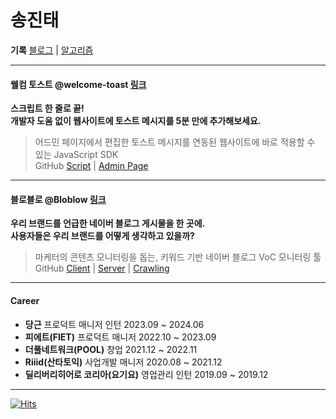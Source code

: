 # 송진태

**기록** [블로그](https://as-tao.com) | [알고리즘](https://jinttao.notion.site/1884196d295c8085a316d9d54ab4dc15?pvs=4)

---
#### 웰컴 토스트 @welcome-toast [링크](https://welcome-toast.com)
**스크립트 한 줄로 끝!**<br>**개발자 도움 없이 웹사이트에 토스트 메시지를 5분 만에 추가해보세요.**

> 어드민 페이지에서 편집한 토스트 메시지를 연동된 웹사이트에 바로 적용할 수 있는 JavaScript SDK<br>
> GitHub [Script](https://github.com/welcome-toast/welcome-toast) | [Admin Page](https://github.com/welcome-toast/admin)

---
#### 블로블로 @Bloblow [링크](https://bloblow.netlify.app)
**우리 브랜드를 언급한 네이버 블로그 게시물을 한 곳에.**<br>**사용자들은 우리 브랜드를 어떻게 생각하고 있을까?**

> 마케터의 콘텐츠 모니터링을 돕는, 키워드 기반 네이버 블로그 VoC 모니터링 툴<br>
> GitHub [Client](https://github.com/Team-Bloblow/Bloblow-Client) | [Server](https://github.com/Team-Bloblow/Bloblow-Server) | [Crawling](https://github.com/Team-Bloblow/Bloblow-puppeteer)

---
#### Career

- **당근** 프로덕트 매니저 인턴 2023.09 ~ 2024.06
- **피에트(FIET)** 프로덕트 매니저 2022.10 ~ 2023.09
- **더풀네트워크(POOL)** 창업 2021.12 ~ 2022.11
- **Riiid(산타토익)** 사업개발 매니저 2020.08 ~ 2021.12
- **딜리버리히어로 코리아(요기요)** 영업관리 인턴 2019.09 ~ 2019.12

---
[![Hits](https://hits.seeyoufarm.com/api/count/incr/badge.svg?url=https%3A%2F%2Fgithub.com%2Fjin-ttao&count_bg=%23000000&title_bg=%23000000&icon=&icon_color=%23E7E7E7&title=hits&edge_flat=true)](https://hits.seeyoufarm.com)
